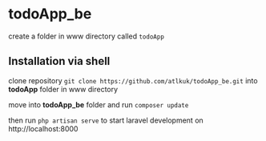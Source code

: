 # todoApp_be
create a folder in www directory called `todoApp`
## Installation via shell
clone repository `git clone https://github.com/atlkuk/todoApp_be.git` into **todoApp** folder in www directory

move into **todoApp_be** folder and run `composer update`

then run `php artisan serve` to start laravel development on http://localhost:8000
